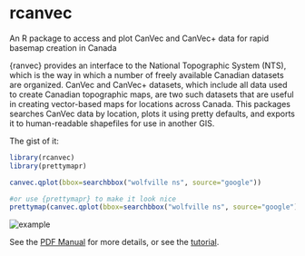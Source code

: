 # rcanvec
An R package to access and plot CanVec and CanVec+ data for rapid basemap creation in Canada

{ranvec} provides an interface to the National Topographic System (NTS), which is
the way in which a number of freely available Canadian datasets 
are organized. CanVec and CanVec+ datasets, which include all data used
to create Canadian topographic maps, are two such datasets that are useful
in creating vector-based maps for locations across Canada. This packages searches
CanVec data by location, plots it using pretty defaults, and exports it to
human-readable shapefiles for use in another GIS.

The gist of it:
```R
library(rcanvec)
library(prettymapr)

canvec.qplot(bbox=searchbbox("wolfville ns", source="google"))

#or use {prettymapr} to make it look nice
prettymap(canvec.qplot(bbox=searchbbox("wolfville ns", source="google")))
```
![example](https://cloud.githubusercontent.com/assets/10995762/10892282/e17317c6-8178-11e5-8c9d-b7136796bb66.png)


See the [PDF Manual](https://github.com/paleolimbot/rcanvec/files/15517/rcanvec_0.1.3-manual.pdf) for more details, or see the [tutorial](tutorial/rcanvec_tutorial.md).
